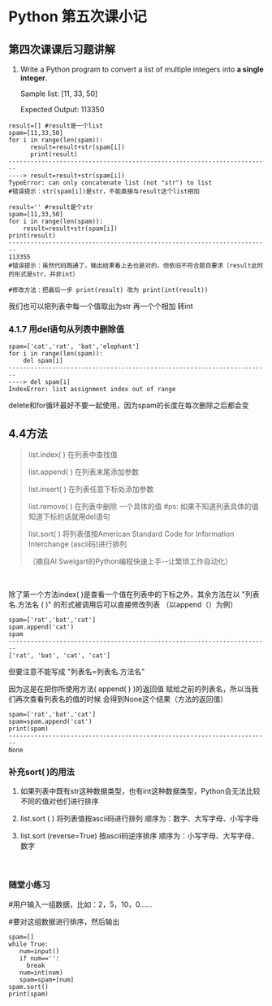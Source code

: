 # Python 第五次课小记

## 第四次课课后习题讲解

1. Write a Python program to convert a list of multiple integers into **a single integer**.

   Sample list: [11, 33, 50]

   Expected Output: 113350

```
result=[] #result是一个list
spam=[11,33,50]
for i in range(len(spam)):
      result=result+str(spam[i]) 
      print(result)
------------------------------------------------------------------------
----> result=result+str(spam[i]) 
TypeError: can only concatenate list (not "str") to list
#错误提示：str(spam[i])是str，不能直接与result这个list相加
```

```
result='' #result是个str
spam=[11,33,50]
for i in range(len(spam)):
    result=result+str(spam[i])
print(result)
------------------------------------------------------------------------
113355
#错误提示：虽然代码跑通了，输出结果看上去也是对的，但依旧不符合题目要求（result此时的形式是str，并非int）

#修改方法：把最后一步 print(result) 改为 print(int(result))
```

我们也可以把列表中每一个值取出为str 再一个个相加 转int





### 4.1.7 用del语句从列表中删除值

```
spam=['cat','rat', 'bat','elephant']
for i in range(len(spam)):
    del spam[i]
------------------------------------------------------------------------
----> del spam[i]
IndexError: list assignment index out of range
```

delete和for循环最好不要一起使用，因为spam的长度在每次删除之后都会变		



## 4.4方法

> list.index( ) 在列表中查找值
>
> list.append( ) 在列表末尾添加参数
>
> list.insert( ) 在列表任意下标处添加参数
>
> list.remove( ) 在列表中删除 一个具体的值  #ps: 如果不知道列表具体的值 知道下标的话就用del语句
>
> list.sort( ) 将列表值按American Standard Code for Information Interchange (ascii码)进行排列
>
> （摘自Al Sweigart的Python编程快速上手--让繁琐工作自动化）		

​		

除了第一个方法index( )是查看一个值在列表中的下标之外，其余方法在以 "列表名.方法名 ( )"  的形式被调用后可以直接修改列表 （以append（）为例）

```
spam=['rat','bat','cat']
spam.append('cat')
spam
------------------------------------------------------------------------
['rat', 'bat', 'cat', 'cat']
```

但要注意不能写成 "列表名=列表名.方法名" 

因为这是在把你所使用方法( append( ) )的返回值 赋给之前的列表名，所以当我们再次查看列表名的值的时候 会得到None这个结果（方法的返回值）

```
spam=['rat','bat','cat']
spam=spam.append('cat')
print(spam)
------------------------------------------------------------------------
None
```

  		



### 补充sort( )的用法

1. 如果列表中既有str这种数据类型，也有int这种数据类型，Python会无法比较不同的值对他们进行排序

2. list.sort ( ) 将列表值按ascii码进行排列  顺序为：数字、大写字母、小写字母

3. list.sort (reverse=True) 按ascii码逆序排序 顺序为：小写字母、大写字母、数字

   ​	

   

### 随堂小练习

#用户输入一组数据，比如：2，5，10，0......

#要对这组数据进行排序，然后输出

```
spam=[]
while True:
   num=input()
   if num=='':
     break
   num=int(num)
   spam=spam+[num]
spam.sort()
print(spam)
```

